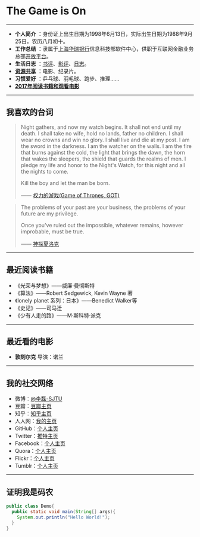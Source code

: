 #  The Game is On

----------------------------------

- **个人简介** ：身份证上出生日期为1998年6月13日，实际出生日期为1988年9月25日，农历八月初十。
- **工作总结** ：隶属于[上海华瑞银行](https://www.shrbank.com/)信息科技部软件中心，供职于互联网金融业务总部[开放平台](https://open.hulubank.com.cn/)。
- **生活日志** ：[书评](./Books_and_Movies/Books_and_Movies.md)、[影评](./Books_and_Movies/Books_and_Movies.md)、[日志](./Stories/Stories.md)。
- **[资源共享](./Books_and_Movies/movie.md)** ：电影、纪录片。
- **习惯爱好** ：乒乓球、羽毛球、跑步、推理……
- **[2017年阅读书籍和观看电影](./Books_and_Movies/2017Books_and_Movies.md)**

-----------------------------

## 我喜欢的台词

> Night gathers, and now my watch begins. It shall not end until my death. I shall take no wife, hold no lands, father no children. I shall wear no crowns and win no glory. I shall live and die at my post. I am the sword in the darkness. I am the watcher on the walls. I am the fire that burns against the cold, the light that brings the dawn, the horn that wakes the sleepers, the shield that guards the realms of men. I pledge my life and honor to the Night's Watch, for this night and all the nights to come.  <br>
>
> Kill the boy and let the man be born.<br>
>
> —— [权力的游戏(Game of Thrones, GOT)](Game_of_Thrones.md)<br>


> The problems of your past are your business, the problems of your future are my privilege.<br>
>
> Once you've ruled out the impossible, whatever remains, however improbable, must be true. <br>
>
> —— [神探夏洛克](Deduction/Sherlock.md)

-----------

## 最近阅读书籍

* 《光荣与梦想》——威廉·曼彻斯特
* 《算法》——Robert Sedgewick, Kevin Wayne 著
* 《lonely planet 系列：日本》——Benedict Walker等
* 《史记》——司马迁
* 《少有人走的路》——M·斯科特·派克

------------------------------

## 最近看的电影

- **敦刻尔克**  导演：诺兰


-----------------------------

## 我的社交网络
- 微博：[@李磊-SJTU](http://weibo.com/lingtiandipan)
- 豆瓣：[豆瓣主页](https://www.douban.com/people/lilei1998/)
- 知乎：[知乎主页](https://www.zhihu.com/people/li-lei-10-26)
- 人人网：[我的主页](http://www.renren.com/357981768/profile)
- GitHub：[个人主页](https://github.com/lilei11981)
- Twitter：[推特主页](https://twitter.com/lilei1998)
- Facebook：[个人主页](https://www.facebook.com/lilei11981)
- Quora：[个人主页](https://www.quora.com/profile/%E7%A3%8A-%E6%9D%8E-12)
- Flickr：[个人主页](https://www.flickr.com/people/155046335@N04/)
- Tumblr：[个人主页](https://www.tumblr.com/blog/lilei11981)

---------------------------

## 证明我是码农
``` java
public class Demo{
  public static void main(String[] args){
    System.out.println("Hello World!");
  }
}
```
